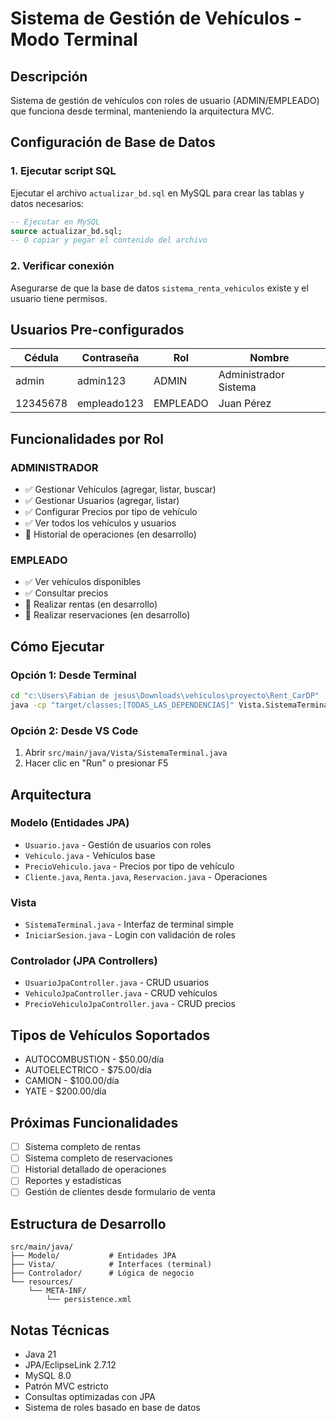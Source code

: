 # Sistema de Gestión de Vehículos - Modo Terminal

## Descripción
Sistema de gestión de vehículos con roles de usuario (ADMIN/EMPLEADO) que funciona desde terminal, manteniendo la arquitectura MVC.

## Configuración de Base de Datos

### 1. Ejecutar script SQL
Ejecutar el archivo `actualizar_bd.sql` en MySQL para crear las tablas y datos necesarios:

```sql
-- Ejecutar en MySQL
source actualizar_bd.sql;
-- O copiar y pegar el contenido del archivo
```

### 2. Verificar conexión
Asegurarse de que la base de datos `sistema_renta_vehiculos` existe y el usuario tiene permisos.

## Usuarios Pre-configurados

| Cédula | Contraseña | Rol | Nombre |
|--------|------------|-----|---------|
| admin | admin123 | ADMIN | Administrador Sistema |
| 12345678 | empleado123 | EMPLEADO | Juan Pérez |

## Funcionalidades por Rol

### ADMINISTRADOR
- ✅ Gestionar Vehículos (agregar, listar, buscar)
- ✅ Gestionar Usuarios (agregar, listar)
- ✅ Configurar Precios por tipo de vehículo
- ✅ Ver todos los vehículos y usuarios
- 🚧 Historial de operaciones (en desarrollo)

### EMPLEADO
- ✅ Ver vehículos disponibles
- ✅ Consultar precios
- 🚧 Realizar rentas (en desarrollo)
- 🚧 Realizar reservaciones (en desarrollo)

## Cómo Ejecutar

### Opción 1: Desde Terminal
```bash
cd "c:\Users\Fabian de jesus\Downloads\vehiculos\proyecto\Rent_CarDP"
java -cp "target/classes;[TODAS_LAS_DEPENDENCIAS]" Vista.SistemaTerminal
```

### Opción 2: Desde VS Code
1. Abrir `src/main/java/Vista/SistemaTerminal.java`
2. Hacer clic en "Run" o presionar F5

## Arquitectura

### Modelo (Entidades JPA)
- `Usuario.java` - Gestión de usuarios con roles
- `Vehiculo.java` - Vehículos base
- `PrecioVehiculo.java` - Precios por tipo de vehículo
- `Cliente.java`, `Renta.java`, `Reservacion.java` - Operaciones

### Vista
- `SistemaTerminal.java` - Interfaz de terminal simple
- `IniciarSesion.java` - Login con validación de roles

### Controlador (JPA Controllers)
- `UsuarioJpaController.java` - CRUD usuarios
- `VehiculoJpaController.java` - CRUD vehículos
- `PrecioVehiculoJpaController.java` - CRUD precios

## Tipos de Vehículos Soportados
- AUTOCOMBUSTION - $50.00/día
- AUTOELECTRICO - $75.00/día
- CAMION - $100.00/día
- YATE - $200.00/día

## Próximas Funcionalidades
- [ ] Sistema completo de rentas
- [ ] Sistema completo de reservaciones
- [ ] Historial detallado de operaciones
- [ ] Reportes y estadísticas
- [ ] Gestión de clientes desde formulario de venta

## Estructura de Desarrollo
```
src/main/java/
├── Modelo/           # Entidades JPA
├── Vista/            # Interfaces (terminal)
├── Controlador/      # Lógica de negocio
└── resources/
    └── META-INF/
        └── persistence.xml
```

## Notas Técnicas
- Java 21
- JPA/EclipseLink 2.7.12
- MySQL 8.0
- Patrón MVC estricto
- Consultas optimizadas con JPA
- Sistema de roles basado en base de datos